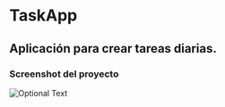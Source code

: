 # TaskApp

## Aplicación para crear tareas diarias.

### Screenshot del proyecto

![Optional Text](../master/src/screenshot/task.png)